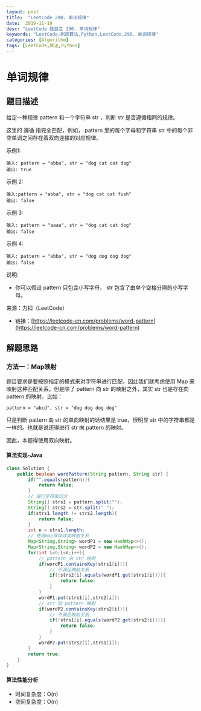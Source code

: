```yaml
---
layout: post
title:  "LeetCode 290. 单词规律"
date:  2019-11-19
desc: "LeetCode 题目之 290. 单词规律"
keywords: "LeetCode,刷题算法,Python,LeetCode,290. 单词规律"
categories: [Algorithm]
tags: [LeetCode,算法,Python]
---
```

# 单词规律

## 题目描述

给定一种规律 pattern 和一个字符串 str ，判断 str 是否遵循相同的规律。

这里的 遵循 指完全匹配，例如， pattern 里的每个字母和字符串 str 中的每个非空单词之间存在着双向连接的对应规律。

示例1:

```
输入: pattern = "abba", str = "dog cat cat dog"
输出: true
```

示例 2:

```
输入:pattern = "abba", str = "dog cat cat fish"
输出: false
```

示例 3:

```
输入: pattern = "aaaa", str = "dog cat cat dog"
输出: false
```

示例 4:

```
输入: pattern = "abba", str = "dog dog dog dog"
输出: false
```

说明:

- 你可以假设 pattern 只包含小写字母， str 包含了由单个空格分隔的小写字母。

来源：力扣（LeetCode）

- 链接：[https://leetcode-cn.com/problems/word-pattern](https://leetcode-cn.com/problems/word-pattern)

## 解题思路

### 方法一：Map映射

题目要求是要按照指定的模式来对字符串进行匹配，因此我们就考虑使用 Map 来映射这种匹配关系。但是除了 pattern 向 str 的映射之外，其实 str 也是存在向 pattern 的映射。比如：

```
pattern = "abcd", str = "dog dog dog dog"
```

只是判断 pattern 向 str 的单向映射的话结果是 true，很明显 str 中的字符串都是一样的。也就是说还得进行 str 向 pattern 的映射。

因此，本题得使用双向映射。

#### 算法实现-Java

```java
class Solution {
    public boolean wordPattern(String pattern, String str) {
        if("".equals(pattern)){
            return false;
        }
        // 进行字符串切分
        String[] strs1 = pattern.split("");
        String[] strs2 = str.split(" ");
        if(strs1.length != strs2.length){
            return false;
        }
        int n = strs1.length;
        // 使用map保存双向映射关系
        Map<String,String> wordP1 = new HashMap<>();
        Map<String,String> wordP2 = new HashMap<>();
        for(int i=0;i<n;i++){
            // pattern 向 str 映射
            if(wordP1.containsKey(strs1[i])){
                // 不满足映射关系
                if(!strs2[i].equals(wordP1.get(strs1[i]))){
                    return false;
                }
            }
            wordP1.put(strs1[i],strs2[i]);
            // str 向 pattern 映射
            if(wordP2.containsKey(strs2[i])){
                // 不满足映射关系
                if(!strs1[i].equals(wordP2.get(strs2[i]))){
                    return false;
                }
            }
            wordP2.put(strs2[i],strs1[i]);
        }
        return true;
    }
}
```

#### 算法性能分析

- 时间复杂度：O(n)
- 空间复杂度：O(n)